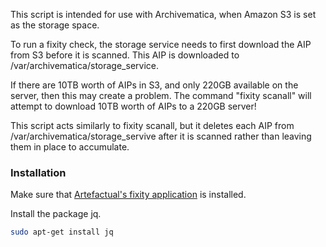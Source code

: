 This script is intended for use with Archivematica, when Amazon S3 is set as the storage space.

To run a fixity check, the storage service needs to first download the AIP from S3 before it is scanned. This AIP is downloaded to /var/archivematica/storage_service.

If there are 10TB worth of AIPs in S3, and only 220GB available on the server, then this may create a problem. The command "fixity scanall" will attempt to download 10TB worth of AIPs to a 220GB server!

This script acts similarly to fixity scanall, but it deletes each AIP from /var/archivematica/storage_servive after it is scanned rather than leaving them in place to accumulate.

### Installation ###

Make sure that [Artefactual's fixity application](https://www.archivematica.org/en/docs/storage-service-0.13/fixity/) is installed.

Install the package jq.

```bash
sudo apt-get install jq
```
